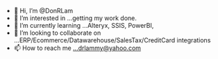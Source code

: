 - 👋 Hi, I’m @DonRLam
- 👀 I’m interested in ...getting my work done.
- 🌱 I’m currently learning ...Alteryx, SSIS, PowerBI, 
- 💞️ I’m looking to collaborate on ...ERP/Ecommerce/Datawarehouse/SalesTax/CreditCard integrations
- 📫 How to reach me ...drlammy@yahoo.com

<!---
DonRLam/DonRLam is a ✨ special ✨ repository because its `README.md` (this file) appears on your GitHub profile.
You can click the Preview link to take a look at your changes.
--->
